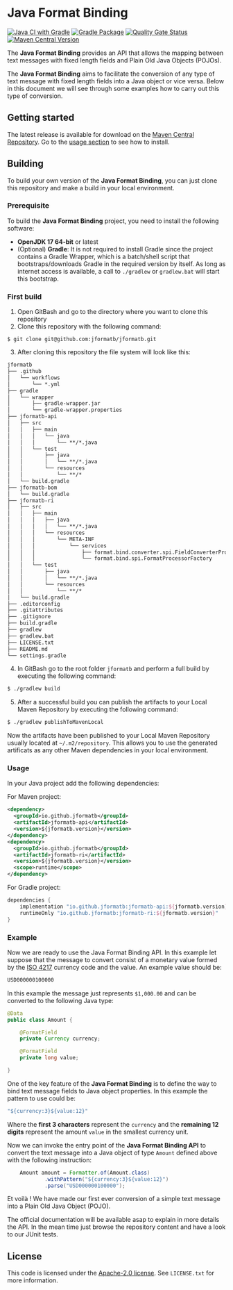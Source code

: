 # Java Format Binding

[![Java CI with Gradle](https://github.com/jformatb/jformatb/actions/workflows/gradle.yml/badge.svg)](https://github.com/jformatb/jformatb/actions/workflows/gradle.yml) [![Gradle Package](https://github.com/jformatb/jformatb/actions/workflows/gradle-publish.yml/badge.svg)](https://github.com/jformatb/jformatb/actions/workflows/gradle-publish.yml) [![Quality Gate Status](https://sonarcloud.io/api/project_badges/measure?project=jformatb_jformatb&metric=alert_status)](https://sonarcloud.io/summary/new_code?id=jformatb_jformatb) [![Maven Central Version](https://img.shields.io/maven-central/v/io.github.jformatb/jformatb-api?logo=apache%20maven&label=Maven%20Central)](https://mvnrepository.com/search?q=io.github.jformatb)

The **Java Format Binding** provides an API that allows the mapping between text messages with fixed length fields and Plain Old Java Objects (POJOs).

The **Java Format Binding** aims to facilitate the conversion of any type of text message with fixed length fields into a Java object or vice versa. Below in this document we will see through some examples how to carry out this type of conversion.

## Getting started

The latest release is available for download on the [Maven Central Repository](https://mvnrepository.com/search?q=io.github.jformatb). Go to the [usage section](#usage) to see how to install.

## Building

To build your own version of the **Java Format Binding**, you can just clone this repository and make a build in your local environment.

### Prerequisite

To build the **Java Format Binding** project, you need to install the following software:

 - **OpenJDK 17 64-bit** or latest
 - (Optional) **Gradle**: It is not required to install Gradle since the project contains a Gradle Wrapper, which is a batch/shell script that bootstraps/downloads Gradle in the required version by itself. As long as internet access is available, a call to `./gradlew` or `gradlew.bat` will start this bootstrap.

### First build

 1. Open GitBash and go to the directory where you want to clone this repository
 2. Clone this repository with the following command:

```git
$ git clone git@github.com:jformatb/jformatb.git
```

 3. After cloning this repository the file system will look like this:

```md
jformatb
├── .github
│   └── workflows
│       └── *.yml
├── gradle
│   └── wrapper
│       ├── gradle-wrapper.jar
│       └── gradle-wrapper.properties
├── jformatb-api
│   ├── src
│   │   ├── main
│   │   │   └── java
│   │   │       └── **/*.java
│   │   └── test
│   │       ├── java
│   │       │   └── **/*.java
│   │       └── resources
│   │           └── **/*
│   └── build.gradle
├── jformatb-bom
│   └── build.gradle
├── jformatb-ri
│   ├── src
│   │   ├── main
│   │   │   ├── java
│   │   │   │   └── **/*.java
│   │   │   └── resources
│   │   │       └── META-INF
│   │   │           └── services
│   │   │               ├── format.bind.converter.spi.FieldConverterProvider
│   │   │               └── format.bind.spi.FormatProcessorFactory
│   │   └── test
│   │       ├── java
│   │       │   └── **/*.java
│   │       └── resources
│   │           └── **/*
│   └── build.gradle
├── .editorconfig
├── .gitattributes
├── .gitignore
├── build.gradle
├── gradlew
├── gradlew.bat
├── LICENSE.txt
├── README.md
└── settings.gradle
```

 4. In GitBash go to the root folder `jformatb` and perform a full build by executing the following command:

```bash
$ ./gradlew build
```

 5. After a successful build you can publish the artifacts to your Local Maven Repository by executing the following command:

```bash
$ ./gradlew publishToMavenLocal
```

Now the artifacts have been published to your Local Maven Repository usually located at `~/.m2/repository`. This allows you to use the generated artificats as any other Maven dependencies in your local environment.

### Usage

In your Java project add the following dependencies:

For Maven project:

```xml
<dependency>
  <groupId>io.github.jformatb</groupId>
  <artifactId>jformatb-api</artifactId>
  <version>${jformatb.version}</version>
</dependency>
<dependency>
  <groupId>io.github.jformatb</groupId>
  <artifactId>jformatb-ri</artifactId>
  <version>${jformatb.version}</version>
  <scope>runtime</scope>
</dependency>
```

For Gradle project:

```groovy
dependencies {
    implementation "io.github.jformatb:jformatb-api:${jformatb.version}"
    runtimeOnly "io.github.jformatb:jformatb-ri:${jformatb.version}"
}
```

### Example

Now we are ready to use the Java Format Binding API. In this example let suppose that the message to convert consist of a monetary value formed by the [ISO 4217](https://en.wikipedia.org/wiki/ISO_4217) currency code and the value. An example value should be:

```md
USD000000100000
```

In this example the message just represents `$1,000.00` and can be converted to the following Java type:

```java
@Data
public class Amount {

    @FormatField
    private Currency currency;

    @FormatField
    private long value;

}
```

One of the key feature of the **Java Format Binding** is to define the way to bind text message fields to Java object properties. In this example the pattern to use could be:

```java
"${currency:3}${value:12}"
```

Where the **first 3 characters** represent the `currency` and the **remaining 12 digits** represent the amount `value` in the smallest currency unit.

Now we can invoke the entry point of the **Java Format Binding API** to convert the text message into a Java object of type `Amount` defined above with the following instruction:

```java
    Amount amount = Formatter.of(Amount.class)
            .withPattern("${currency:3}${value:12}")
            .parse("USD000000100000");
```

Et voilà ! We have made our first ever conversion of a simple text message into a Plain Old Java Object (POJO).

The official documentation will be available asap to explain in more details the API. In the mean time just browse the repository content and have a look to our JUnit tests.

## License

This code is licensed under the [Apache-2.0 license](https://www.apache.org/licenses/LICENSE-2.0). See `LICENSE.txt` for more information.
